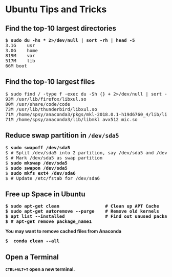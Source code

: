 # Ubuntu Tips and Tricks

## Find the top-10 largest directories

<pre>
<b>$ sudo du -hs * 2>/dev/null | sort -rh | head -5</b>
3.1G	usr
3.0G	home
819M	var
517M	lib
66M	boot
</pre>

## Find the top-10 largest files
<pre
<b>$ sudo find / -type f -exec du -Sh {} + 2>/dev/null | sort -rh | head -5</b>
93M	/usr/lib/firefox/libxul.so
80M	/usr/share/code/code
73M	/usr/lib/thunderbird/libxul.so
71M	/home/spsy/anaconda3/pkgs/mkl-2018.0.1-h19d6760_4/lib/libmkl_avx512_mic.so
71M	/home/spsy/anaconda3/lib/libmkl_avx512_mic.so
</pre>

## Reduce swap partition in `/dev/sda5`

<pre>
$ <b>sudo swapoff /dev/sda5</b>
$ # Split /dev/sda5 into 2 partition, say /dev/sda5 and /dev/sda6
$ # Mark /dev/sda5 as swap partition
$ <b>sudo mkswap /dev/sda5</b>
$ <b>sudo swapon /dev/sda5</b>
$ <b>sudo mkfs ext4 /dev/sda6</b>
$ # Update /etc/fstab for /dev/sda6
</pre>

## Free up Space in Ubuntu

<pre>
<b>$ sudo apt-get clean                 # Clean up APT Cache</b>
<b>$ sudo apt-get autoremove --purge    # Remove old kernels</b>
<b>$ apt list --installed               # Find out unused packages
<b>$ # apt-get remove package_name1</b>
</pre>

You may want to remove cached files from Anaconda
<pre>
$ <b> conda clean --all</b>
</pre>

## Open a Terminal

`CTRL+ALT+T` open a new terminal.

